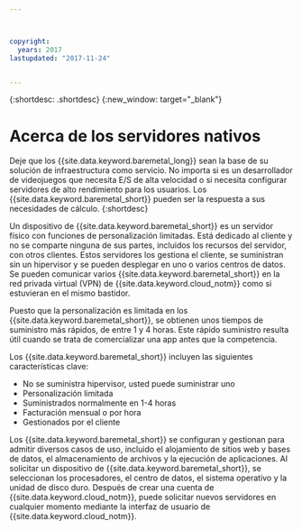 ```yaml
---



copyright:
  years: 2017
lastupdated: "2017-11-24"


---
```


{:shortdesc: .shortdesc}
{:new_window: target="_blank"}

# Acerca de los servidores nativos

Deje que los {{site.data.keyword.baremetal_long}} sean la base de su solución de infraestructura como servicio. No importa si es un desarrollador de videojuegos que necesita E/S de alta velocidad o si necesita configurar servidores de alto rendimiento para los usuarios. Los {{site.data.keyword.baremetal_short}} pueden ser la respuesta a sus necesidades de cálculo.
{:shortdesc}

Un dispositivo de {{site.data.keyword.baremetal_short}} es un servidor físico con funciones de personalización limitadas. Está dedicado al cliente y no se comparte ninguna de sus partes, incluidos los recursos del servidor, con otros clientes. Estos servidores los gestiona el cliente, se suministran sin un hipervisor y se pueden desplegar en uno o varios centros de datos. Se pueden comunicar varios {{site.data.keyword.baremetal_short}} en la red privada virtual (VPN) de {{site.data.keyword.cloud_notm}} como si estuvieran en el mismo bastidor.

Puesto que la personalización es limitada en los {{site.data.keyword.baremetal_short}}, se obtienen unos tiempos de suministro más rápidos, de entre 1 y 4 horas. Este rápido suministro resulta útil cuando se trata de comercializar una app antes que la competencia. 

Los {{site.data.keyword.baremetal_short}} incluyen las siguientes características clave:
  * No se suministra hipervisor, usted puede suministrar uno
  * Personalización limitada
  * Suministrados normalmente en 1-4 horas
  * Facturación mensual o por hora
  * Gestionados por el cliente

Los {{site.data.keyword.baremetal_short}} se configuran y gestionan para admitir diversos casos de uso, incluido el alojamiento de sitios web y bases de datos, el almacenamiento de archivos y la ejecución de aplicaciones. Al solicitar un dispositivo de {{site.data.keyword.baremetal_short}}, se seleccionan los procesadores, el centro de datos, el sistema operativo y la unidad de disco duro. Después de crear una cuenta de {{site.data.keyword.cloud_notm}}, puede solicitar nuevos servidores en cualquier momento mediante la interfaz de usuario de {{site.data.keyword.cloud_notm}}.
